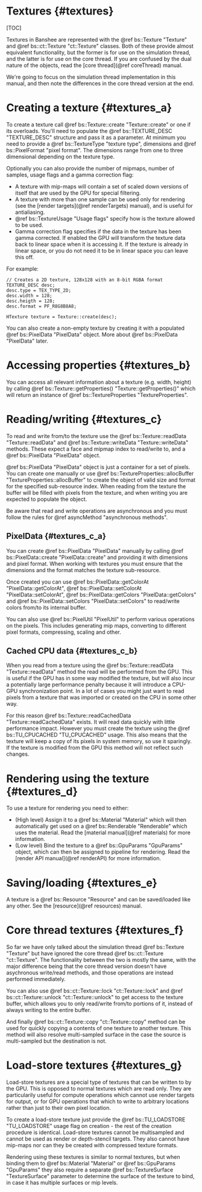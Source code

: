 Textures									{#textures}
===============
[TOC]

Textures in Banshee are represented with the @ref bs::Texture "Texture" and @ref bs::ct::Texture "ct::Texture" classes. Both of these provide almost equivalent functionality, but the former is for use on the simulation thread, and the latter is for use on the core thread. If you are confused by the dual nature of the objects, read the [core thread](@ref coreThread) manual. 

We're going to focus on the simulation thread implementation in this manual, and then note the differences in the core thread version at the end.

# Creating a texture {#textures_a}
To create a texture call @ref bs::Texture::create "Texture::create" or one if its overloads. You'll need to populate the @ref bs::TEXTURE_DESC "TEXTURE_DESC" structure and pass it as a parameter. At minimum you need to provide a @ref bs::TextureType "texture type", dimensions and @ref bs::PixelFormat "pixel format". The dimensions range from one to three dimensional depending on the texture type.

Optionally you can also provide the number of mipmaps, number of samples, usage flags and a gamma correction flag:
 - A texture with mip-maps will contain a set of scaled down versions of itself that are used by the GPU for special filtering. 
 - A texture with more than one sample can be used only for rendering (see the [render targets](@ref renderTargets) manual), and is useful for antialiasing.
 - @ref bs::TextureUsage "Usage flags" specify how is the texture allowed to be used.
 - Gamma correction flag specifies if the data in the texture has been gamma corrected. If enabled the GPU will transform the texture data back to linear space when it is accessing it. If the texture is already in linear space, or you do not need it to be in linear space you can leave this off.
 
For example:
~~~~~~~~~~~~~{.cpp}
// Creates a 2D texture, 128x128 with an 8-bit RGBA format
TEXTURE_DESC desc;
desc.type = TEX_TYPE_2D;
desc.width = 128;
desc.heigth = 128;
desc.format = PF_R8G8B8A8;

HTexture texture = Texture::create(desc);
~~~~~~~~~~~~~ 

You can also create a non-empty texture by creating it with a populated @ref bs::PixelData "PixelData" object. More about @ref bs::PixelData "PixelData" later.
 
# Accessing properties {#textures_b} 
You can access all relevant information about a texture (e.g. width, height) by calling @ref bs::Texture::getProperties() "Texture::getProperties()" which will return an instance of @ref bs::TextureProperties "TextureProperties". 
 
# Reading/writing {#textures_c}
To read and write from/to the texture use the @ref bs::Texture::readData "Texture::readData" and @ref bs::Texture::writeData "Texture::writeData" methods. These expect a face and mipmap index to read/write to, and a @ref bs::PixelData "PixelData" object.

@ref bs::PixelData "PixelData" object is just a container for a set of pixels. You can create one manually or use @ref bs::TextureProperties::allocBuffer "TextureProperties::allocBuffer" to create the object of valid size and format for the specified sub-resource index. When reading from the texture the buffer will be filled with pixels from the texture, and when writing you are expected to populate the object.

Be aware that read and write operations are asynchronous and you must follow the rules for @ref asyncMethod "asynchronous methods".

## PixelData {#textures_c_a}
You can create @ref bs::PixelData "PixelData" manually by calling @ref bs::PixelData::create "PixelData::create" and providing it with dimensions and pixel format. When working with textures you must ensure that the dimensions and the format matches the texture sub-resource.

Once created you can use @ref bs::PixelData::getColorAt "PixelData::getColorAt", @ref bs::PixelData::setColorAt "PixelData::setColorAt", @ref bs::PixelData::getColors "PixelData::getColors" and @ref bs::PixelData::setColors "PixelData::setColors" to read/write colors from/to its internal buffer.

You can also use @ref bs::PixelUtil "PixelUtil" to perform various operations on the pixels. This includes generating mip maps, converting to different pixel formats, compressing, scaling and other.

## Cached CPU data {#textures_c_b}
When you read from a texture using the @ref bs::Texture::readData "Texture::readData" method the read will be performed from the GPU. This is useful if the GPU has in some way modified the texture, but will also incur a potentially large performance penalty because it will introduce a CPU-GPU synchronization point. In a lot of cases you might just want to read pixels from a texture that was imported or created on the CPU in some other way.

For this reason @ref bs::Texture::readCachedData "Texture::readCachedData" exists. It will read data quickly with little performance impact. However you must create the texture using the @ref bs::TU_CPUCACHED "TU_CPUCACHED" usage. This also means that the texture will keep a copy of its pixels in system memory, so use it sparingly. If the texture is modified from the GPU this method will not reflect such changes.

# Rendering using the texture {#textures_d}
To use a texture for rendering you need to either:
 - (High level) Assign it to a @ref bs::Material "Material" which will then automatically get used on a @ref bs::Renderable "Renderable" which uses the material. Read the [material manual](@ref materials) for more information.
 - (Low level) Bind the texture to a @ref bs::GpuParams "GpuParams" object, which can then be assigned to pipeline for rendering. Read the [render API manual](@ref renderAPI) for more information.

# Saving/loading {#textures_e}
A texture is a @ref bs::Resource "Resource" and can be saved/loaded like any other. See the [resource](@ref resources) manual.

# Core thread textures {#textures_f}
So far we have only talked about the simulation thread @ref bs::Texture "Texture" but have ignored the core thread @ref bs::ct::Texture "ct::Texture". The functionality between the two is mostly the same, with the major difference being that the core thread version doesn't have asychronous write/read methods, and those operations are instead performed immediately.

You can also use @ref bs::ct::Texture::lock "ct::Texture::lock" and @ref bs::ct::Texture::unlock "ct::Texture::unlock" to get access to the texture buffer, which allows you to only read/write from/to portions of it, instead of always writing to the entire buffer.

And finally @ref bs::ct::Texture::copy "ct::Texture::copy" method can be used for quickly copying a contents of one texture to another texture. This method will also resolve multi-sampled surface in the case the source is multi-sampled but the destination is not.

# Load-store textures {#textures_g}
Load-store textures are a special type of textures that can be written to by the GPU. This is opposed to normal textures which are read only. They are particularily useful for compute operations which cannot use render targets for output, or for GPU operations that which to write to arbitrary locations rather than just to their own pixel location.

To create a load-store texture just provide the @ref bs::TU_LOADSTORE "TU_LOADSTORE" usage flag on creation - the rest of the creation procedure is identical. Load-store textures cannot be multisampled and cannot be used as render or depth-stencil targets. They also cannot have mip-maps nor can they be created with compressed texture formats.

Rendering using these textures is similar to normal textures, but when binding them to @ref bs::Material "Material" or @ref bs::GpuParams "GpuParams" they also require a separate @ref bs::TextureSurface "TextureSurface" parameter to determine the surface of the texture to bind, in case it has multiple surfaces or mip levels.